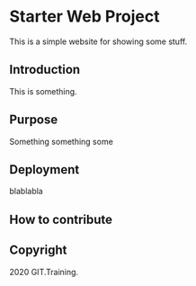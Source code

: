 # Starter Web Project
This is a simple website for showing some stuff.

## Introduction
This is something.

## Purpose
Something something some

## Deployment
blablabla

## How to contribute

## Copyright

2020 GIT.Training.